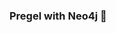 ### Pregel with Neo4j 🚀



































































































































 

































































































































































































































